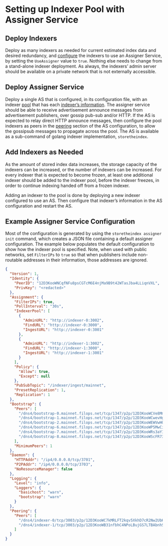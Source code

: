 # Setting up Indexer Pool with Assigner Service

## Deploy Indexers

Deploy as many indexers as needed for current estimated index data and desired redundancy, and [configure](https://pkg.go.dev/github.com/ipni/storetheindex/config#Discovery) the indexers to use an Assigner Service, by setting the `UseAssigner` value to `true`. Nothing else needs to change from a stand-alone indexer deployment. As always, the indexers’ admin server should be available on a private network that is not externally accessible.

## Deploy Assigner Service

Deploy a single AS that is configured, in its configuration file, with an indexer [pool](https://pkg.go.dev/github.com/ipni/storetheindex@v0.5.7/assigner/config#Assignment) that has each [indexer’s information](https://pkg.go.dev/github.com/ipni/storetheindex@v0.5.7/assigner/config#Indexer). The assigner service should be able to receive advertisement announce messages from advertisement publishers, over gossip pub-sub and/or HTTP. If the AS is expected to relay direct HTTP announce messages, then configure the pool indexers as peers in the [peering](https://pkg.go.dev/github.com/ipni/storetheindex@v0.5.7/assigner/config#Config) section of the AS configuration, to allow the gossipsub messages to propagate across the pool. The AS is available as a sub-command of golang indexer implementation, `storetheindex`. 

## Add Indexers as Needed

As the amount of stored index data increases, the storage capacity of the indexers can be increased, or the number of indexers can be increased. For every indexer that is expected to become frozen, at least one additional indexer should be added to the indexer pool, before the indexer freezes, in order to continue indexing handed off from a frozen indexer.

Adding an indexer to the pool is done by deploying a new indexer configured to use an AS. Then configure that indexer’s information in the AS configuration and restart the AS.

## Example Assigner Service Configuration

Most of the configuration is generated by using the `storetheindex assigner init` command, which creates a JSON file containing a default assigner configuration. The example below populates the default configuration to show how the indexer pool is specified. Note, when used with public networks, set `FilterIPs` to `true` so that when publishers include non-routable addresses in their information, those addresses are ignored.

```json
{                                                                                                                                  
  "Version": 1,
  "Identity": {
    "PeerID": "12D3KooWNCqfNFu8psCGTcM6E4njMa9B9t42WTasJba4LLiqnVXL",
    "PrivKey": "<redacted>"
  },
  "Assignment": {
    "FilterIPs": true,
    "PollInterval": "30s",
    "IndexerPool": [
      {
        "AdminURL": "http://indexer-0:3002",
        "FindURL": "http://indexer-0:3000",
        "IngestURL": "http://indexer-0:3001"
      },
      {
        "AdminURL": "http://indexer-1:3002",
        "FindURL": "http://indexer-1:3000",
        "IngestURL": "http://indexer-1:3001"
      }
    ],
    "Policy": {
      "Allow": true,
      "Except": null
    },
    "PubSubTopic": "/indexer/ingest/mainnet",
    "PresetReplication": 1,
    "Replication": 1
  },
  "Bootstrap": {
    "Peers": [
      "/dns4/bootstrap-0.mainnet.filops.net/tcp/1347/p2p/12D3KooWCVe8MmsEMes2FzgTpt9fXtmCY7wrq91GRiaC8PHSCCBj",
      "/dns4/bootstrap-1.mainnet.filops.net/tcp/1347/p2p/12D3KooWCwevHg1yLCvktf2nvLu7L9894mcrJR4MsBCcm4syShVc",
      "/dns4/bootstrap-2.mainnet.filops.net/tcp/1347/p2p/12D3KooWEWVwHGn2yR36gKLozmb4YjDJGerotAPGxmdWZx2nxMC4",
      "/dns4/bootstrap-6.mainnet.filops.net/tcp/1347/p2p/12D3KooWP5MwCiqdMETF9ub1P3MbCvQCcfconnYHbWg6sUJcDRQQ",
      "/dns4/bootstrap-7.mainnet.filops.net/tcp/1347/p2p/12D3KooWRs3aY1p3juFjPy8gPN95PEQChm2QKGUCAdcDCC4EBMKf",
      "/dns4/bootstrap-8.mainnet.filops.net/tcp/1347/p2p/12D3KooWScFR7385LTyR4zU1bYdzSiiAb5rnNABfVahPvVSzyTkR",
    ],
    "MinimumPeers": 1
  },
  "Daemon": {
    "HTTPAddr": "/ip4/0.0.0.0/tcp/3701",
    "P2PAddr": "/ip4/0.0.0.0/tcp/3703",
    "NoResourceManager": false
  },
  "Logging": {
    "Level": "info",
    "Loggers": {
      "basichost": "warn",
      "bootstrap": "warn"
    }
  },
  "Peering": {
    "Peers": [
      "/dns4/indexer-0/tcp/3003/p2p/12D3KooWC7kMRLFT2kqv5XkhD7cR2Nw2UbKE5rwWk11VCZ22undU",
      "/dns4/indexer-1/tcp/3003/p2p/12D3KooWB31nfbhC4NPoLBujGS7LTBAbnhSaSF6ZViv5ip1g14Ax"
    ]
  }
}
```
